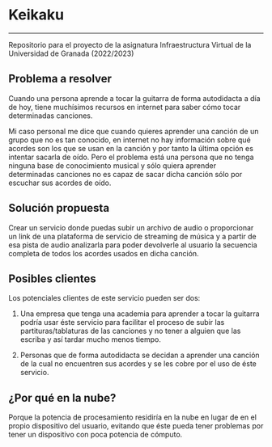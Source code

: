 # Keikaku
---
Repositorio para el proyecto de la asignatura Infraestructura Virtual de la Universidad de Granada (2022/2023)

## Problema a resolver
Cuando una persona aprende a tocar la guitarra de forma autodidacta a día de hoy, tiene muchísimos recursos en internet para saber cómo tocar determinadas canciones.

Mi caso personal me dice que cuando quieres aprender una canción de un grupo que no es tan conocido, en internet no hay información sobre qué acordes son los que se usan en la canción y por tanto la última opción es intentar sacarla de oído. Pero el problema está una persona que no tenga ninguna base de conocimiento musical y sólo quiera aprender determinadas canciones no es capaz de sacar dicha canción sólo por escuchar sus acordes de oído.

## Solución propuesta
Crear un servicio donde puedas subir un archivo de audio o proporcionar un link de una plataforma de servicio de streaming de música y a partir de esa pista de audio analizarla para poder devolverle al usuario la secuencia completa de todos los acordes usados en dicha canción.

## Posibles clientes
Los potenciales clientes de este servicio pueden ser dos:

1. Una empresa que tenga una academia para aprender a tocar la guitarra podría usar éste servicio para facilitar el proceso de subir las partituras/tablaturas de las canciones y no tener a alguien que las escriba y así tardar mucho menos tiempo.

2. Personas que de forma autodidacta se decidan a aprender una canción de la cual no encuentren sus acordes y se les cobre por el uso de éste servicio.

## ¿Por qué en la nube?
Porque la potencia de procesamiento residiría en la nube en lugar de en el propio dispositivo del usuario, evitando que éste pueda tener problemas por tener un dispositivo con poca potencia de cómputo.